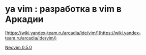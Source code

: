 # ya vim : разработка в vim в Аркадии

[https://wiki.yandex-team.ru/arcadia/ide/vim/](https://wiki.yandex-team.ru/arcadia/ide/vim/)

[Neovim 0.5.0](https://clubs.at.yandex-team.ru/vim/825)
